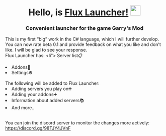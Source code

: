 <h1 align="center">Hello, is <a  href="https://github.com/exexeeeex/Flux-Launcher" target="_blank">Flux Launcher!</a> 
<img src="https://github.com/blackcater/blackcater/raw/main/images/Hi.gif" height="32"/></h1>
<h3 align="center">Convenient launcher for the game Garry's Mod</h3>

<a>This is my first “big” work in the C# language, which I will further develop. <br> You can now rate beta 0.1 and provide feedback on what you like and don't like. I will be glad to see your response. <br> </a>
Flux Launcher has:
<li">
    Server list📋
  </li>
   <li>
    Addons🔗
  </li>
   <li>
    Settings⚙️
  </li>
<br>
The following will be added to Flux Launcher:
<li>Adding servers you play on➕</li>
<li>Adding your addons➕</li>
<li>Information about added servers📚</li>
<li>And more..</li>
<br>

You can join the discord server to monitor the changes more actively: https://discord.gg/98TJY4JVnF
